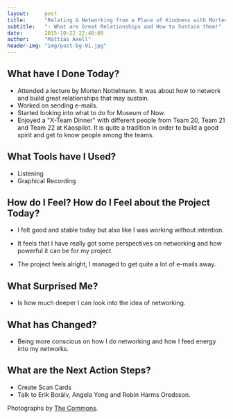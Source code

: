```yaml
---
layout:     post
title:      "Relating & Networking from a Place of Kindness with Morten Nottelman"
subtitle:   "- What are Great Relationships and How to Sustain them!"
date:       2015-10-22 22:40:00
author:     "Mattias Axell"
header-img: "img/post-bg-01.jpg"
---
```


<h2 class="section-heading">What have I Done Today?</h2>

- Attended a lecture by Morten Nottelmann. It was about how to network and build great relationships that may sustain.
- Worked on sending e-mails.
- Started looking into what to do for Museum of Now.
- Enjoyed a "X-Team Dinner" with different people from Team 20, Team 21 and Team 22 at Kaospilot. It is quite a tradition in order to build a good spirit and get to know people among the teams.

<h2 class="section-heading">What Tools have I Used?</h2>

- Listening
- Graphical Recording

<h2 class="section-heading">How do I Feel? How do I Feel about the Project Today?</h2>

- I felt good and stable today but also like I was working without intention.

- It feels that I have really got some perspectives on networking and how powerful it can be for my project.

- The project feels alright, I managed to get quite a lot of e-mails away.

<h2 class="section-heading">What Surprised Me?</h2>

- Is how much deeper I can look into the idea of networking.

<h2 class="section-heading">What has Changed?</h2>

- Being more conscious on how I do networking and how I feed energy into my networks.

<h2 class="section-heading">What are the Next Action Steps?</h2>

- Create Scan Cards
- Talk to Erik Borälv, Angela Yong and Robin Harms Oredsson.

Photographs by <a href="https://www.flickr.com/commons">The Commons</a>.
